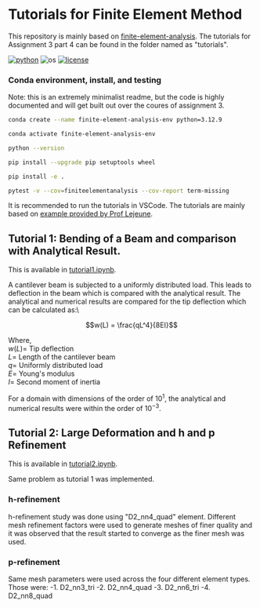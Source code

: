 # Tutorials for Finite Element Method

This repository is mainly based on [finite-element-analysis](https://github.com/Lejeune-Lab-Graduate-Course-Materials/finite-element-analysis). The tutorials for Assignment 3 part 4 can be found in the folder named as "tutorials".

[![python](https://img.shields.io/badge/python-3.12-blue.svg)](https://www.python.org/)
![os](https://img.shields.io/badge/os-ubuntu%20|%20macos%20|%20windows-blue.svg)
[![license](https://img.shields.io/badge/license-MIT-green.svg)](https://github.com/sandialabs/sibl#license)


### Conda environment, install, and testing

Note: this is an extremely minimalist readme, but the code is highly documented and will get built out over the coures of assignment 3.

```bash
conda create --name finite-element-analysis-env python=3.12.9
```

```bash
conda activate finite-element-analysis-env
```

```bash
python --version
```

```bash
pip install --upgrade pip setuptools wheel
```

```bash
pip install -e .
```

```bash
pytest -v --cov=finiteelementanalysis --cov-report term-missing
```

It is recommended to run the tutorials in VSCode. The tutorials are mainly based on [example provided by Prof Lejeune](https://github.com/Lejeune-Lab-Graduate-Course-Materials/finite-element-analysis/blob/main/tutorials/full_code_example_2.py).

## Tutorial 1: Bending of a Beam and comparison with Analytical Result.

This is available in [tutorial1.ipynb](https://github.com/rishabh022298/A3P4/blob/main/tutorials/tutorial1.ipynb). 

A cantilever beam is subjected to a uniformly distributed load. This leads to deflection in the beam which is compared with the analytical result. The analytical and numerical results are compared for the tip deflection which can be calculated as:\

$$w(L) = \frac{qL^4}{8EI}$$

Where,\
$w(L) =$ Tip deflection\
$L =$ Length of the cantilever beam\
$q =$ Uniformly distributed load\
$E =$ Young's modulus\
$I =$ Second moment of inertia

For a domain with dimensions of the order of $10^1$, the analytical and numerical results were within the order of $10^{-3}$.

## Tutorial 2: Large Deformation and h and p Refinement

This is available in [tutorial2.ipynb](https://github.com/rishabh022298/A3P4/blob/main/tutorials/tutorial2.ipynb).

Same problem as tutorial 1 was implemented.

### h-refinement

h-refinement study was done using "D2_nn4_quad" element. Different mesh refinement factors were used to generate meshes of finer quality and it was observed that the result started to converge as the finer mesh was used.

### p-refinement

Same mesh parameters were used across the four different element types. Those were:
-1. D2_nn3_tri
-2. D2_nn4_quad
-3. D2_nn6_tri
-4. D2_nn8_quad

